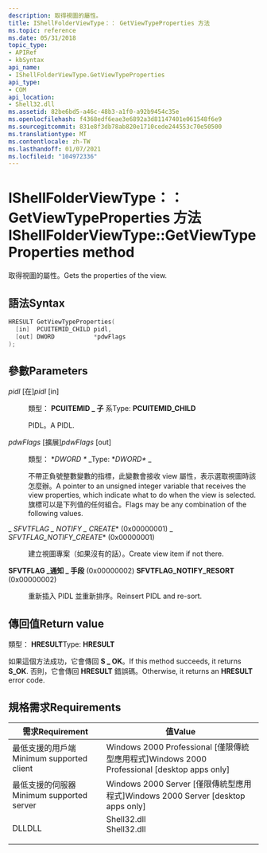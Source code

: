 ```yaml
---
description: 取得視圖的屬性。
title: IShellFolderViewType：： GetViewTypeProperties 方法
ms.topic: reference
ms.date: 05/31/2018
topic_type:
- APIRef
- kbSyntax
api_name:
- IShellFolderViewType.GetViewTypeProperties
api_type:
- COM
api_location:
- Shell32.dll
ms.assetid: 82be6bd5-a46c-48b3-a1f0-a92b9454c35e
ms.openlocfilehash: f4368edf6eae3e6892a3d81147401e061548f6e9
ms.sourcegitcommit: 831e8f3db78ab820e1710cede244553c70e50500
ms.translationtype: MT
ms.contentlocale: zh-TW
ms.lasthandoff: 01/07/2021
ms.locfileid: "104972336"
---
```

# <a name="ishellfolderviewtypegetviewtypeproperties-method"></a><span data-ttu-id="a7933-103">IShellFolderViewType：： GetViewTypeProperties 方法</span><span class="sxs-lookup"><span data-stu-id="a7933-103">IShellFolderViewType::GetViewTypeProperties method</span></span>

<span data-ttu-id="a7933-104">取得視圖的屬性。</span><span class="sxs-lookup"><span data-stu-id="a7933-104">Gets the properties of the view.</span></span>

## <a name="syntax"></a><span data-ttu-id="a7933-105">語法</span><span class="sxs-lookup"><span data-stu-id="a7933-105">Syntax</span></span>


```C++
HRESULT GetViewTypeProperties(
  [in]  PCUITEMID_CHILD pidl,
  [out] DWORD           *pdwFlags
);
```



## <a name="parameters"></a><span data-ttu-id="a7933-106">參數</span><span class="sxs-lookup"><span data-stu-id="a7933-106">Parameters</span></span>

<dl> <dt>

<span data-ttu-id="a7933-107">*pidl* \[在\]</span><span class="sxs-lookup"><span data-stu-id="a7933-107">*pidl* \[in\]</span></span>
</dt> <dd>

<span data-ttu-id="a7933-108">類型： **PCUITEMID \_ 子** 系</span><span class="sxs-lookup"><span data-stu-id="a7933-108">Type: **PCUITEMID\_CHILD**</span></span>

<span data-ttu-id="a7933-109">PIDL。</span><span class="sxs-lookup"><span data-stu-id="a7933-109">A PIDL.</span></span>

</dd> <dt>

<span data-ttu-id="a7933-110">*pdwFlags* \[擴展\]</span><span class="sxs-lookup"><span data-stu-id="a7933-110">*pdwFlags* \[out\]</span></span>
</dt> <dd>

<span data-ttu-id="a7933-111">類型： \**DWORD \** _</span><span class="sxs-lookup"><span data-stu-id="a7933-111">Type: \**DWORD\** _</span></span>

<span data-ttu-id="a7933-112">不帶正負號整數變數的指標，此變數會接收 view 屬性，表示選取視圖時該怎麼辦。</span><span class="sxs-lookup"><span data-stu-id="a7933-112">A pointer to an unsigned integer variable that receives the view properties, which indicate what to do when the view is selected.</span></span> <span data-ttu-id="a7933-113">旗標可以是下列值的任何組合。</span><span class="sxs-lookup"><span data-stu-id="a7933-113">Flags may be any combination of the following values.</span></span>

<dt>

<span id="SFVTFLAG_NOTIFY_CREATE"></span><span id="sfvtflag_notify_create"></span>

<span data-ttu-id="a7933-114"><span id="SFVTFLAG_NOTIFY_CREATE"></span><span id="sfvtflag_notify_create"></span>_ *SFVTFLAG \_ NOTIFY \_ CREATE*\* (0x00000001) </span><span class="sxs-lookup"><span data-stu-id="a7933-114"><span id="SFVTFLAG_NOTIFY_CREATE"></span><span id="sfvtflag_notify_create"></span>_ *SFVTFLAG\_NOTIFY\_CREATE*\* (0x00000001)</span></span>


</dt> <dd>

<span data-ttu-id="a7933-115">建立視圖專案（如果沒有的話）。</span><span class="sxs-lookup"><span data-stu-id="a7933-115">Create view item if not there.</span></span>

</dd> <dt>

<span id="SFVTFLAG_NOTIFY_RESORT"></span><span id="sfvtflag_notify_resort"></span>

<span data-ttu-id="a7933-116"><span id="SFVTFLAG_NOTIFY_RESORT"></span><span id="sfvtflag_notify_resort"></span>**SFVTFLAG \_通知 \_ 手段** (0x00000002) </span><span class="sxs-lookup"><span data-stu-id="a7933-116"><span id="SFVTFLAG_NOTIFY_RESORT"></span><span id="sfvtflag_notify_resort"></span>**SFVTFLAG\_NOTIFY\_RESORT** (0x00000002)</span></span>


</dt> <dd>

<span data-ttu-id="a7933-117">重新插入 PIDL 並重新排序。</span><span class="sxs-lookup"><span data-stu-id="a7933-117">Reinsert PIDL and re-sort.</span></span>

</dd> </dl> </dd> </dl>

## <a name="return-value"></a><span data-ttu-id="a7933-118">傳回值</span><span class="sxs-lookup"><span data-stu-id="a7933-118">Return value</span></span>

<span data-ttu-id="a7933-119">類型： **HRESULT**</span><span class="sxs-lookup"><span data-stu-id="a7933-119">Type: **HRESULT**</span></span>

<span data-ttu-id="a7933-120">如果這個方法成功，它會傳回 **S \_ OK**。</span><span class="sxs-lookup"><span data-stu-id="a7933-120">If this method succeeds, it returns **S\_OK**.</span></span> <span data-ttu-id="a7933-121">否則，它會傳回 **HRESULT** 錯誤碼。</span><span class="sxs-lookup"><span data-stu-id="a7933-121">Otherwise, it returns an **HRESULT** error code.</span></span>

## <a name="requirements"></a><span data-ttu-id="a7933-122">規格需求</span><span class="sxs-lookup"><span data-stu-id="a7933-122">Requirements</span></span>



| <span data-ttu-id="a7933-123">需求</span><span class="sxs-lookup"><span data-stu-id="a7933-123">Requirement</span></span> | <span data-ttu-id="a7933-124">值</span><span class="sxs-lookup"><span data-stu-id="a7933-124">Value</span></span> |
|-------------------------------------|----------------------------------------------------------------------------------------|
| <span data-ttu-id="a7933-125">最低支援的用戶端</span><span class="sxs-lookup"><span data-stu-id="a7933-125">Minimum supported client</span></span><br/> | <span data-ttu-id="a7933-126">Windows 2000 Professional \[僅限傳統型應用程式\]</span><span class="sxs-lookup"><span data-stu-id="a7933-126">Windows 2000 Professional \[desktop apps only\]</span></span><br/>                             |
| <span data-ttu-id="a7933-127">最低支援的伺服器</span><span class="sxs-lookup"><span data-stu-id="a7933-127">Minimum supported server</span></span><br/> | <span data-ttu-id="a7933-128">Windows 2000 Server \[僅限傳統型應用程式\]</span><span class="sxs-lookup"><span data-stu-id="a7933-128">Windows 2000 Server \[desktop apps only\]</span></span><br/>                                   |
| <span data-ttu-id="a7933-129">DLL</span><span class="sxs-lookup"><span data-stu-id="a7933-129">DLL</span></span><br/>                      | <dl> <span data-ttu-id="a7933-130"><dt>Shell32.dll</dt></span><span class="sxs-lookup"><span data-stu-id="a7933-130"><dt>Shell32.dll</dt></span></span> </dl> |



 

 




